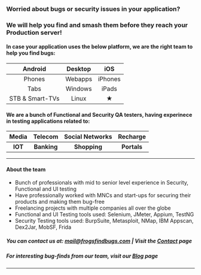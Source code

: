 ### Worried about bugs or security issues in your application? 
### We will help you find and smash them before they reach your Production server!

#### In case your application uses the below platform, we are the right team to help you find bugs:

| Android | Desktop | iOS |
|:--:|:--:|:--:|
| Phones | Webapps | iPhones |
| Tabs | Windows | iPads |
| STB & Smart-TVs | Linux | ★ |


#### We are a bunch of Functional and Security QA testers, having experinece in testing applications related to:

| Media  | Telecom  | Social Networks | Recharge |
| :---: | :---: | :---: | :---: |
| **IOT**  | **Banking**  | **Shopping** | **Portals** |

____
    
#### About the team

- Bunch of professionals with mid to senior level experience in Security, Functional and UI testing
- Have professionally worked with MNCs and start-ups for securing their products and making them bug-free
- Freelancing projects with multiple companies all over the globe
- Functional and UI Testing tools used: Selenium, JMeter, Appium, TestNG
- Security Testing tools used: BurpSuite, Metasploit, NMap, IBM Appscan, Dex2Jar, MobSF, Frida
    
##### You can contact us at: mail@frogsfindbugs.com | Visit the [Contact](/contact/) page
##### For interesting bug-finds from our team, visit our [Blog](/blog/) page
____


 
    
